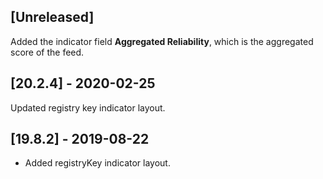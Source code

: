## [Unreleased]
Added the indicator field **Aggregated Reliability**, which is the aggregated score of the feed.

## [20.2.4] - 2020-02-25
Updated registry key indicator layout.

## [19.8.2] - 2019-08-22
- Added registryKey indicator layout.
